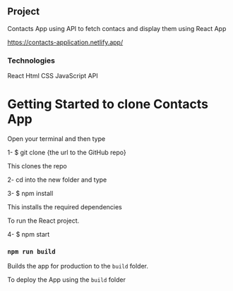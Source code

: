 

## Project

Contacts App using API to fetch contacs and display them using React App

https://contacts-application.netlify.app/


### Technologies

React
Html
CSS
JavaScript
API

# Getting Started to clone Contacts App

Open your terminal and then type

1- $ git clone {the url to the GitHub repo}

This clones the repo

2- cd into the new folder and type

3- $ npm install

This installs the required dependencies

To run the React project.

4- $ npm start

### `npm run build`

Builds the app for production to the `build` folder.

To deploy the App using the `build` folder


